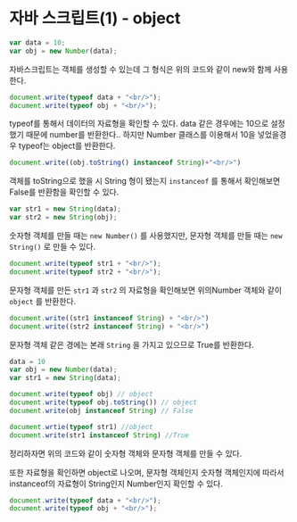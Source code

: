# 자바 스크립트(1) - object



```javascript
var data = 10;
var obj = new Number(data); 
```



자바스크립트는 객체를 생성할 수 있는데 그 형식은 위의 코드와 같이 new와 함께 사용한다.



```javascript
document.write(typeof data + "<br/>");
document.write(typeof obj + "<br/>");

```



typeof를 통해서 데이터의 자료형을 확인할 수 있다. data 같은 경우에는 10으로 설정했기 때문에 number를 반환한다.. 하지만 Number 클래스를 이용해서 10을 넣었을경우 typeof는 object를 반환한다.



```javascript
document.write((obj.toString() instanceof String)+"<br/>")
```



객체를 toString으로 했을 시 String 형이 됐는지 `instanceof` 를 통해서 확인해보면 False를 반환함을 확인할 수 있다.



```javascript
var str1 = new String(data);
var str2 = new String(obj);
```



숫자형 객체를 만들 때는 `new Number()` 를 사용했지만, 문자형 객체를 만들 때는 `new String()` 로 만들 수 있다.



```javascript
document.write(typeof str1 + "<br/>");
document.write(typeof str2 + "<br/>");

```



문자형 객체를 만든 `str1` 과 `str2` 의 자료형을 확인해보면 위의Number 객체와 같이 `object` 를 반환한다.



```javascript
document.write((str1 instanceof String) + "<br/>") 
document.write((str2 instanceof String) + "<br/>") 
```



문자형 객체 같은 경에는 본래 `String` 을 가지고 있으므로 True를 반환한다.



```javascript
data = 10
var obj = new Number(data);
var str1 = new String(data);

document.write(typeof obj) // object
document.write(typeof obj.toString()) // object
document.write(obj instanceof String) // False

document.wrtie(typeof str1) //object
document.write(str1 instanceof String) //True


```



정리하자면 위의 코드와 같이 숫자형 객체와 문자형 객체를 만들 수 있다.

또한 자료형을 확인하면 object로 나오며, 문자형 객체인지 숫자형 객체인지에 따라서 instanceof의 자료형이 String인지 Number인지 확인할 수 있다.





```javascript
document.write(typeof data + "<br/>");
document.write(typeof obj + "<br/>");

```